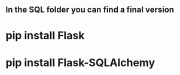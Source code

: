 ## In the SQL folder you can find a final version


# pip install Flask
# pip install Flask-SQLAlchemy

